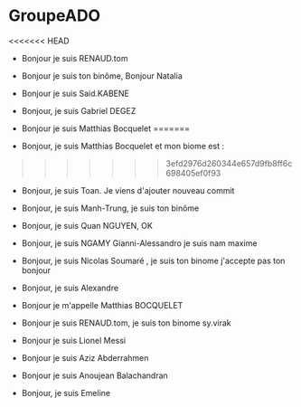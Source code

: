 # GroupeADO
<<<<<<< HEAD

- Bonjour je suis RENAUD.tom

- Bonjour je suis ton binôme, Bonjour Natalia

- Bonjour je suis Said.KABENE 

- Bonjour, je suis Gabriel DEGEZ

- Bonjour je suis Matthias Bocquelet
=======
- Bonjour, je suis Matthias Bocquelet et mon biome est : 
>>>>>>> 3efd2976d260344e657d9fb8ff6c698405ef0f93

- Bonjour, je suis Toan. Je viens d'ajouter nouveau commit

- Bonjour, je suis Manh-Trung, je suis ton binôme

- Bonjour, je suis Quan NGUYEN, OK

- Bonjour, je suis NGAMY Gianni-Alessandro je suis nam maxime

- Bonjour, je suis Nicolas Soumaré , je suis ton binome j'accepte pas ton bonjour

- Bonjour, je suis Alexandre

- Bonjour je m'appelle Matthias BOCQUELET

- Bonjour je suis RENAUD.tom, je suis ton binome sy.virak

- Bonjour je suis Lionel Messi

- Bonjour je suis Aziz Abderrahmen

- Bonjour je suis Anoujean Balachandran

- Bonjour, je suis Emeline
